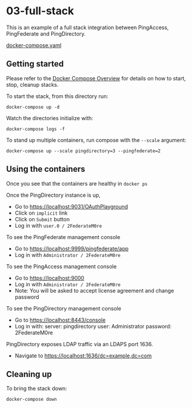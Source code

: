 # 03-full-stack

This is an example of a full stack integration between PingAccess, PingFederate and PingDirectory.

[docker-compose.yaml](https://raw.githubusercontent.com/pingidentity/pingidentity-devops-getting-started/master/11-docker-compose/03-full-stack/docker-compose.yaml)

## Getting started

Please refer to the [Docker Compose Overview](./) for details on how to start, stop, cleanup stacks.

To start the stack, from this directory run:

`docker-compose up -d`

Watch the directories initialize with:

`docker-compose logs -f`

To stand up multiple containers, run compose with the `--scale` argument:

`docker-compose up --scale pingdirectory=3 --pingfederate=2`

## Using the containers

Once you see that the containers are healthy in `docker ps`

Once the PingDirectory instance is up,

* Go to [https://localhost:9031/OAuthPlayground](https://localhost:9031/OAuthPlayground)
* Click on `implicit` link
* Click on `Submit` button
* Log in with `user.0 / 2FederateM0re`

To see the PingFederate management console

* Go to [https://localhost:9999/pingfederate/app](https://localhost:9999/pingfederate/app)
* Log in with `Administrator / 2FederateM0re`

To see the PingAccess management console

* Go to [https://localhost:9000](https://localhost:9000)
* Log in with `Administrator / 2FederateM0re`
* Note: You will be asked to accept license agreement and change password

To see the PingDirectory management console

* Go to [https://localhost:8443/console](https://localhost:8443/console)
* Log in with:
 server: pingdirectory 
 user: Administrator 
 password: 2FederateM0re

PingDirectory exposes LDAP traffic via an LDAPS port 1636.

* Navigate to [https://localhost:1636/dc=example,dc=com](https://localhost:1636/dc=example,dc=com)

## Cleaning up

To bring the stack down:

`docker-compose down`

